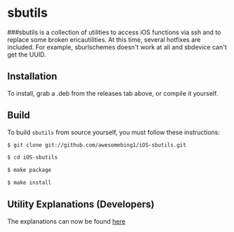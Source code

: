 sbutils
=======
###sbutils is a collection of utilities to access iOS functions via ssh and to replace some broken ericautilities.
At this time, several hotfixes are included. For example, sburlschemes doesn't work at all and sbdevice can't get the UUID.

Installation
------------
To install, grab a .deb from the releases tab above, or compile it yourself.


Build
------------
To build `sbutils` from source yourself, you must follow these instructions:

``` bash
$ git clone git://github.com/awesomebing1/iOS-sbutils.git

$ cd iOS-sbutils

$ make package

$ make install

```

Utility Explanations (Developers)
------------

The explanations can now be found [here](https://github.com/innoying/iOS-sbutils/wiki)
